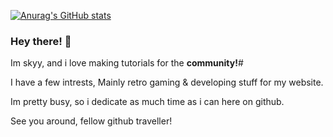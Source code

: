 [![Anurag's GitHub stats](https://github-readme-stats.vercel.app/api?username=skyyhub81)](https://github.com/anuraghazra/github-readme-stats)


### Hey there! 👋

Im skyy, and i love making tutorials for the **community!**#

I have a few intrests, Mainly retro gaming & developing stuff for my website.

Im pretty busy, so i dedicate as much time as i can here on github.

See you around, fellow github traveller!
